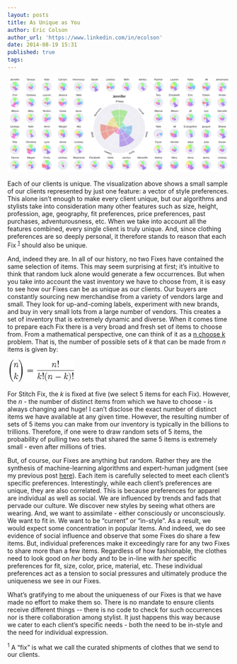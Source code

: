```yaml
---
layout: posts
title: As Unique as You
author: Eric Colson
author_url: 'https://www.linkedin.com/in/ecolson'
date: 2014-08-19 15:31
published: true 
tags:
---
```


![Client Style Vectors](/assets/images/blog/client_style_vectors.png)

Each of our clients is unique.  The visualization above shows a small sample of our clients represented by just one feature: a vector of style preferences.  This alone isn’t enough to make every client unique, but our algorithms and stylists take into consideration many other features such as size, height, profession, age, geography, fit preferences, price preferences, past purchases, adventurousness, etc.  When we take into account all the features combined, every single client is truly unique.  And, since clothing preferences are so deeply personal, it therefore stands to reason that each Fix <sup><a href="#1">1</a></sup> should also be unique.

And, indeed they are.  In all of our history, no two Fixes have contained the same selection of items.   This may seem surprising at first; it’s intuitive to think that random luck alone would generate a few occurrences.  But when you take into account the vast inventory we have to choose from, it is easy to see how our Fixes can be as unique as our clients.   Our buyers are constantly sourcing new merchandise from a variety of vendors large and small.  They look for up-and-coming labels,  experiment with new brands, and buy in very small lots from a large number of vendors.   This creates a set of inventory that is extremely dynamic and diverse.  When it comes time to prepare each Fix there is a very broad and fresh set of items to choose from.  From a mathematical perspective, one can think of it as a [n choose k][binomial_coefficient] problem.  That is, the number of possible sets of _k_ that can be made from _n_ items is given by:

<img src="/assets/images/blog/nchoosek.png" alt="N choose K" style="width:152;height:53">

For Stitch Fix, the _k_ is fixed at five (we select 5 items for each Fix).  However, the _n_ - the number of distinct items from which we have to choose - is always changing and huge!   I can’t disclose the exact number of distinct items we have available at any given time.  However, the resulting number of sets of 5 items you can make from our inventory is typically in the billions to trillions.  Therefore, if one were to draw random sets of 5 items, the probability of pulling two sets that shared the same 5 items is extremely small - even after millions of tries.

But, of course, our Fixes are anything but random.  Rather they are the synthesis of machine-learning algorithms and expert-human judgment (see my previous post [here][post_on_humans_and_machines]).  Each item is carefully selected to meet each client’s specific preferences.   Interestingly, while each client’s preferences are unique, they are also correlated.    This is because preferences for apparel are individual as well as social.   We are influenced by trends and fads that pervade our culture.  We discover new styles by seeing what others are wearing. And, we want to assimilate - either consciously or unconsciously.  We want to fit in. We want to be “current” or “in-style”.  As a result, we would expect some concentration in popular items.   And indeed, we do see evidence of social influence and observe that some Fixes do share a few items.   But, individual preferences make it exceedingly rare for any two Fixes to share more than a few items.   Regardless of how fashionable, the clothes need to look good on _her_ body and to be in-line with _her_ specific preferences for fit, size, color, price, material, etc.    These individual preferences act as a tension to social pressures and ultimately produce the uniqueness we see in our Fixes.

What’s gratifying to me about the uniqueness of our Fixes is that we have made no effort to make them so. There is no mandate to ensure clients receive different things -- there is no code to check for such occurrences nor is there collaboration among stylist.  It just happens this way because we cater to each client’s specific needs - both the need to be in-style and the need for individual expression.


<a name="1"></a>
<sup>1</sup>  A “fix” is what we call the curated shipments of clothes that we send to our clients.

[binomial_coefficient]: http://en.wikipedia.org/wiki/Binomial_coefficient
[post_on_humans_and_machines]: http://technology.stitchfix.com/blog/2014/07/21/machine-and-expert-human-resources/

